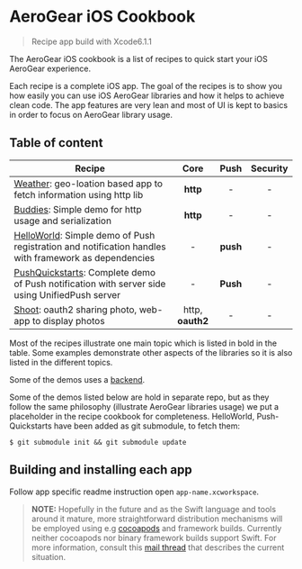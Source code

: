 AeroGear iOS Cookbook
=====================

> Recipe app build with Xcode6.1.1

The AeroGear iOS cookbook is a list of recipes to quick start your iOS AeroGear experience. 

Each recipe is a complete iOS app. The goal of the recipes is to show you how easily you can use iOS AeroGear libraries and how it helps to achieve clean code. The app features are very lean and most of UI is kept to basics in order to focus on AeroGear library usage. 

## Table of content

| Recipe 	| Core 	| Push 	| Security 	|
| ------------- |:-------------:| :-----:|:-----:|
| [Weather](Weather/README.md): geo-loation based app to fetch information using http lib | **http** | - | - |
| [Buddies](Buddies/README.md): Simple demo for http usage and serialization | **http** | - | - |
| [HelloWorld](https://github.com/aerogear/aerogear-push-helloworld/ios): Simple demo of Push registration and notification handles with framework as dependencies | - | **push** | - |
| [PushQuickstarts](https://github.com/aerogear/aerogear-push-quickstarts/tree/master/client/contacts-mobile-ios-client): Complete demo of Push notification with server side using UnifiedPush server | - | **Push** | - |
| [Shoot](Shoot/README.md): oauth2 sharing photo, web-app to display photos | http, **oauth2** | - | - |

Most of the recipes illustrate one main topic which is listed in bold in the table. Some examples demonstrate other aspects of the libraries so it is also listed in the different topics. 

Some of the demos uses a [backend](https://github.com/aerogear/aerogear-integration-tests-server).

Some of the demos listed below are hold in separate repo, but as they follow the same philosophy (illustrate AeroGear libraries usage) we put a placeholder in the recipe cookbook for completeness. HelloWorld, Push-Quickstarts have been added as git submodule, to fetch them:

    $ git submodule init && git submodule update

## Building and installing each app

Follow app specific readme instruction open ```app-name.xcworkspace```. 

> **NOTE:** Hopefully in the future and as the Swift language and tools around it mature, more straightforward distribution mechanisms will be employed using e.g [cocoapods](http://cocoapods.org) and framework builds. Currently neither cocoapods nor binary framework builds support Swift. For more information, consult this [mail thread](http://aerogear-dev.1069024.n5.nabble.com/aerogear-dev-Swift-Frameworks-Static-libs-and-Cocoapods-td8456.html) that describes the current situation.


